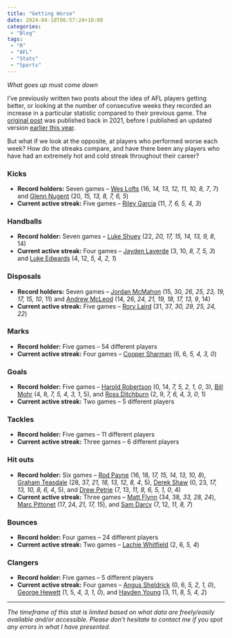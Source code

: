 ```yaml
---
title: "Getting Worse"
date: 2024-04-18T06:57:24+10:00
categories:
 - "Blog"
tags:
 - "R"
 - "AFL" 
 - "Stats"
 - "Sports"
---
```


*What goes up must come down*

<!--more-->

I’ve previously written two posts about the idea of AFL players getting better, or looking at the number of consecutive weeks they recorded an increase in a particular statistic compared to their previous game. The [original post](https://www.lincolntracy.com/posts/getting-better/) was published back in 2021, before I published an updated version [earlier this year](https://www.lincolntracy.com/posts/getting-better-redux/).

But what if we look at the opposite, at players who performed worse each week? How do the streaks compare, and have there been any players who have had an extremely hot and cold streak throughout their career?

### Kicks

- **Record holders:** Seven games – [Wes Lofts](https://afltables.com/afl/stats/players/W/Wes_Lofts.html) (16, *14, 13, 12, 11, 10, 8, 7*, 7) and [Glenn Nugent](https://afltables.com/afl/stats/players/G/Glenn_Nugent.html) (20, *15, 13, 8, 7, 6, 5*)
- **Current active streak:** Five games – [Riley Garcia](https://afltables.com/afl/stats/players/R/Riley_Garcia.html) (11, *7, 6, 5, 4, 3*)

### Handballs

- **Record holder:** Seven games – [Luke Shuey](https://afltables.com/afl/stats/players/L/Luke_Shuey.html) (22, *20, 17, 15, 14, 13, 9, 8*, 14)
- **Current active streak:** Four games – [Jayden Laverde](https://afltables.com/afl/stats/players/J/Jayden_Laverde.html) (3, 10, *8, 7, 5, 3*) and [Luke Edwards](https://afltables.com/afl/stats/players/L/Luke_Edwards.html) (4, 12, *5, 4, 2, 1*)

### Disposals

- **Record holders:** Seven games – [Jordan McMahon](https://afltables.com/afl/stats/players/J/Jordan_McMahon.html) (15, 30, *26, 25, 23, 19, 17, 15, 10*, 11) and [Andrew McLeod](https://afltables.com/afl/stats/players/A/Andrew_McLeod.html) (14, 26, *24, 21, 19, 18, 17, 13, 9*, 14)
- **Current active streak:** Five games – [Rory Laird](https://afltables.com/afl/stats/players/R/Rory_Laird.html) (31, 37, *30, 29, 25, 24, 22*)

### Marks

- **Record holder:** Five games – 54 different players
- **Current active streak:** Four games – [Cooper Sharman](https://afltables.com/afl/stats/players/C/Cooper_Sharman.html) (6, 6, *5, 4, 3, 0*)

### Goals

- **Record holder:** Five games – [Harold Robertson](https://afltables.com/afl/stats/players/H/Harold_Robertson.html) (0, 14, *7, 5, 2, 1, 0*, 3), [Bill Mohr](https://afltables.com/afl/stats/players/B/Bill_Mohr.html) (4, 8, *7, 5, 4, 3, 1*, 5), and [Ross Ditchburn](https://afltables.com/afl/stats/players/R/Ross_Ditchburn.html) (2, 9, *7, 6, 4, 3, 0*, 1)
- **Current active streak:** Two games – 5 different players

### Tackles

- **Record holder:** Five games – 11 different players
- **Current active streak:** Three games – 6 different players

### Hit outs

- **Record holder:** Six games – [Rod Payne](https://afltables.com/afl/stats/players/R/Rod_Payne.html) (16, 18, *17, 15, 14, 13, 10, 8*), [Graham Teasdale](https://afltables.com/afl/stats/players/G/Graham_Teasdale.html) (28, 37, *21, 18, 13, 12, 8, 4*, 5), [Derek Shaw](https://afltables.com/afl/stats/players/D/Derek_Shaw.html) (0, 23, *17, 13, 10, 8, 6, 4*, 5), and [Drew Petrie](https://afltables.com/afl/stats/players/D/Drew_Petrie.html) (7, 13, *11, 8, 6, 5, 1, 0*, 4)
- **Current active streak:** Three games – [Matt Flynn](https://afltables.com/afl/stats/players/M//Matt_Flynn.html) (34, 38, *33, 28, 24*), [Marc Pittonet](https://afltables.com/afl/stats/players/M/Marc_Pittonet.html) (17, 24, *21, 17, 15*), and [Sam Darcy](https://afltables.com/afl/stats/players/S/Sam_Darcy.html) (7, 12, *11, 8, 7*)

### Bounces

- **Record holder:** Four games – 24 different players
- **Current active streak:** Two games – [Lachie Whitfield](https://afltables.com/afl/stats/players/L/Lachie_Whitfield.html) (2, 6, *5, 4*)

### Clangers

- **Record holder:** Five games – 5 different players
- **Current active streak:** Four games – [Angus Sheldrick](https://afltables.com/afl/stats/players/A/Angus_Sheldrick.html) (0, 6, *5, 2, 1, 0*), [George Hewett](https://afltables.com/afl/stats/players/G/George_Hewett.html) (1, 5, *4, 3, 1, 0*), and [Hayden Young](https://afltables.com/afl/stats/players/H/Hayden_Young.html) (3, 11, *8, 5, 4, 2*)

--- 

*The timeframe of this stat is limited based on what data are freely/easily available and/or accessible. Please don’t hesitate to contact me if you spot any errors in what I have presented.*
